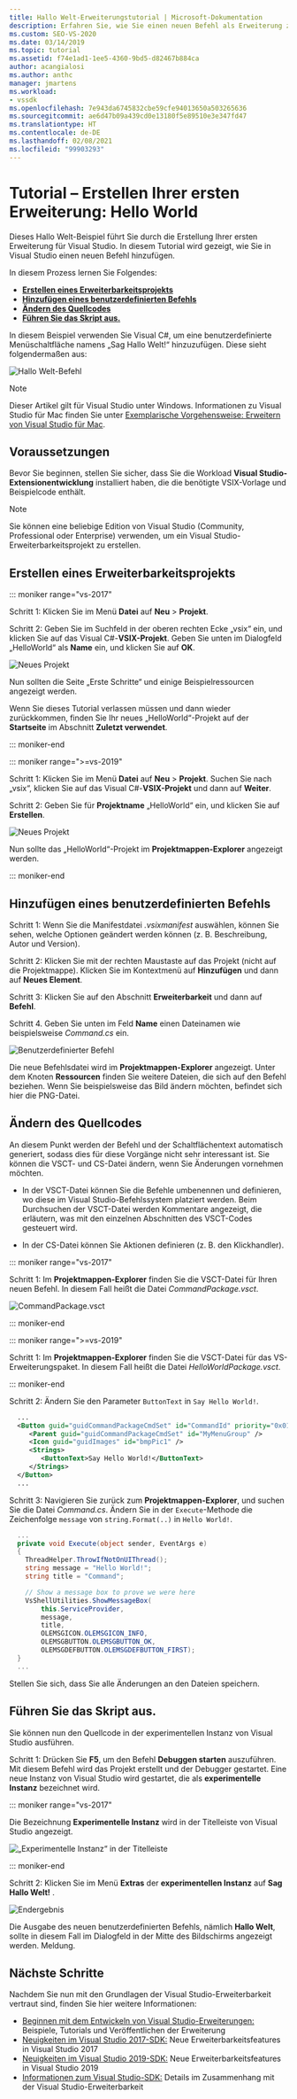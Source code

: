 ```yaml
---
title: Hallo Welt-Erweiterungstutorial | Microsoft-Dokumentation
description: Erfahren Sie, wie Sie einen neuen Befehl als Erweiterung zu Visual Studio hinzufügen. Dazu gehört das Erstellen eines Projekts, das Hinzufügen eines Befehls und das Ändern des Quellcodes.
ms.custom: SEO-VS-2020
ms.date: 03/14/2019
ms.topic: tutorial
ms.assetid: f74e1ad1-1ee5-4360-9bd5-d82467b884ca
author: acangialosi
ms.author: anthc
manager: jmartens
ms.workload:
- vssdk
ms.openlocfilehash: 7e943da6745832cbe59cfe94013650a503265636
ms.sourcegitcommit: ae6d47b09a439cd0e13180f5e89510e3e347fd47
ms.translationtype: HT
ms.contentlocale: de-DE
ms.lasthandoff: 02/08/2021
ms.locfileid: "99903293"
---
```

# <a name="tutorial---create-your-first-extension-hello-world"></a>Tutorial – Erstellen Ihrer ersten Erweiterung: Hello World

Dieses Hallo Welt-Beispiel führt Sie durch die Erstellung Ihrer ersten Erweiterung für Visual Studio. In diesem Tutorial wird gezeigt, wie Sie in Visual Studio einen neuen Befehl hinzufügen.

In diesem Prozess lernen Sie Folgendes:

* **[Erstellen eines Erweiterbarkeitsprojekts](#create-an-extensibility-project)**
* **[Hinzufügen eines benutzerdefinierten Befehls](#add-a-custom-command)**
* **[Ändern des Quellcodes](#modify-the-source-code)**
* **[Führen Sie das Skript aus.](#run-it)**

In diesem Beispiel verwenden Sie Visual C#, um eine benutzerdefinierte Menüschaltfläche namens „Sag Hallo Welt!“ hinzuzufügen. Diese sieht folgendermaßen aus:

![Hallo Welt-Befehl](media/hello-world-say-hello-world.png)

> [!NOTE]
> Dieser Artikel gilt für Visual Studio unter Windows. Informationen zu Visual Studio für Mac finden Sie unter [Exemplarische Vorgehensweise: Erweitern von Visual Studio für Mac](/visualstudio/mac/extending-visual-studio-mac-walkthrough).

## <a name="prerequisites"></a>Voraussetzungen

Bevor Sie beginnen, stellen Sie sicher, dass Sie die Workload **Visual Studio-Extensionentwicklung** installiert haben, die die benötigte VSIX-Vorlage und Beispielcode enthält.

> [!NOTE]
> Sie können eine beliebige Edition von Visual Studio (Community, Professional oder Enterprise) verwenden, um ein Visual Studio-Erweiterbarkeitsprojekt zu erstellen.

## <a name="create-an-extensibility-project"></a>Erstellen eines Erweiterbarkeitsprojekts

::: moniker range="vs-2017"

Schritt 1: Klicken Sie im Menü **Datei** auf **Neu** > **Projekt**.

Schritt 2: Geben Sie im Suchfeld in der oberen rechten Ecke „vsix“ ein, und klicken Sie auf das Visual C#-**VSIX-Projekt**. Geben Sie unten im Dialogfeld „HelloWorld“ als **Name** ein, und klicken Sie auf **OK**.

![Neues Projekt](media/hello-world-new-project.png)

Nun sollten die Seite „Erste Schritte“ und einige Beispielressourcen angezeigt werden.

Wenn Sie dieses Tutorial verlassen müssen und dann wieder zurückkommen, finden Sie Ihr neues „HelloWorld“-Projekt auf der **Startseite** im Abschnitt **Zuletzt verwendet**.

::: moniker-end

::: moniker range=">=vs-2019"

Schritt 1: Klicken Sie im Menü **Datei** auf **Neu** > **Projekt**. Suchen Sie nach „vsix“, klicken Sie auf das Visual C#-**VSIX-Projekt** und dann auf **Weiter**.

Schritt 2: Geben Sie für **Projektname** „HelloWorld“ ein, und klicken Sie auf **Erstellen**.

![Neues Projekt](media/hello-world-new-project-2019.png)

Nun sollte das „HelloWorld“-Projekt im **Projektmappen-Explorer** angezeigt werden.

::: moniker-end

## <a name="add-a-custom-command"></a>Hinzufügen eines benutzerdefinierten Befehls

Schritt 1: Wenn Sie die Manifestdatei *.vsixmanifest* auswählen, können Sie sehen, welche Optionen geändert werden können (z. B. Beschreibung, Autor und Version).

Schritt 2: Klicken Sie mit der rechten Maustaste auf das Projekt (nicht auf die Projektmappe). Klicken Sie im Kontextmenü auf **Hinzufügen** und dann auf **Neues Element**.

Schritt 3: Klicken Sie auf den Abschnitt **Erweiterbarkeit** und dann auf **Befehl**.

Schritt 4. Geben Sie unten im Feld **Name** einen Dateinamen wie beispielsweise *Command.cs* ein.

![Benutzerdefinierter Befehl](media/hello-world-vsix-command.png)

Die neue Befehlsdatei wird im **Projektmappen-Explorer** angezeigt. Unter dem Knoten **Ressourcen** finden Sie weitere Dateien, die sich auf den Befehl beziehen. Wenn Sie beispielsweise das Bild ändern möchten, befindet sich hier die PNG-Datei.

## <a name="modify-the-source-code"></a>Ändern des Quellcodes

An diesem Punkt werden der Befehl und der Schaltflächentext automatisch generiert, sodass dies für diese Vorgänge nicht sehr interessant ist. Sie können die VSCT- und CS-Datei ändern, wenn Sie Änderungen vornehmen möchten.

* In der VSCT-Datei können Sie die Befehle umbenennen und definieren, wo diese im Visual Studio-Befehlssystem platziert werden. Beim Durchsuchen der VSCT-Datei werden Kommentare angezeigt, die erläutern, was mit den einzelnen Abschnitten des VSCT-Codes gesteuert wird.

* In der CS-Datei können Sie Aktionen definieren (z. B. den Klickhandler).

::: moniker range="vs-2017"

Schritt 1: Im **Projektmappen-Explorer** finden Sie die VSCT-Datei für Ihren neuen Befehl. In diesem Fall heißt die Datei *CommandPackage.vsct*.

![CommandPackage.vsct](media/hello-world-command-package-vsct.png)

::: moniker-end

::: moniker range=">=vs-2019"

Schritt 1: Im **Projektmappen-Explorer** finden Sie die VSCT-Datei für das VS-Erweiterungspaket. In diesem Fall heißt die Datei *HelloWorldPackage.vsct*.

::: moniker-end

Schritt 2: Ändern Sie den Parameter `ButtonText` in `Say Hello World!`.

```xml
  ...
  <Button guid="guidCommandPackageCmdSet" id="CommandId" priority="0x0100" type="Button">
     <Parent guid="guidCommandPackageCmdSet" id="MyMenuGroup" />
     <Icon guid="guidImages" id="bmpPic1" />
     <Strings>
        <ButtonText>Say Hello World!</ButtonText>
     </Strings>
  </Button>
  ...
```

Schritt 3: Navigieren Sie zurück zum **Projektmappen-Explorer**, und suchen Sie die Datei *Command.cs*. Ändern Sie in der `Execute`-Methode die Zeichenfolge `message` von `string.Format(..)` in `Hello World!`.

```csharp
  ...
  private void Execute(object sender, EventArgs e)
  {
    ThreadHelper.ThrowIfNotOnUIThread();
    string message = "Hello World!";
    string title = "Command";

    // Show a message box to prove we were here
    VsShellUtilities.ShowMessageBox(
        this.ServiceProvider,
        message,
        title,
        OLEMSGICON.OLEMSGICON_INFO,
        OLEMSGBUTTON.OLEMSGBUTTON_OK,
        OLEMSGDEFBUTTON.OLEMSGDEFBUTTON_FIRST);
  }
  ...
```

Stellen Sie sich, dass Sie alle Änderungen an den Dateien speichern.

## <a name="run-it"></a>Führen Sie das Skript aus.

Sie können nun den Quellcode in der experimentellen Instanz von Visual Studio ausführen.

Schritt 1: Drücken Sie **F5**, um den Befehl **Debuggen starten** auszuführen. Mit diesem Befehl wird das Projekt erstellt und der Debugger gestartet. Eine neue Instanz von Visual Studio wird gestartet, die als **experimentelle Instanz** bezeichnet wird.

::: moniker range="vs-2017"

Die Bezeichnung **Experimentelle Instanz** wird in der Titelleiste von Visual Studio angezeigt.

![„Experimentelle Instanz“ in der Titelleiste](media/hello-world-exp-instance.png)

::: moniker-end

Schritt 2: Klicken Sie im Menü **Extras** der **experimentellen Instanz** auf **Sag Hallo Welt!** .

![Endergebnis](media/hello-world-final-result.png)

Die Ausgabe des neuen benutzerdefinierten Befehls, nämlich **Hallo Welt**, sollte in diesem Fall im Dialogfeld in der Mitte des Bildschirms angezeigt werden. Meldung.

## <a name="next-steps"></a>Nächste Schritte

Nachdem Sie nun mit den Grundlagen der Visual Studio-Erweiterbarkeit vertraut sind, finden Sie hier weitere Informationen:

* [Beginnen mit dem Entwickeln von Visual Studio-Erweiterungen:](starting-to-develop-visual-studio-extensions.md) Beispiele, Tutorials und Veröffentlichen der Erweiterung
* [Neuigkeiten im Visual Studio 2017-SDK:](what-s-new-in-the-visual-studio-2017-sdk.md) Neue Erweiterbarkeitsfeatures in Visual Studio 2017
* [Neuigkeiten im Visual Studio 2019-SDK:](whats-new-visual-studio-2019-sdk.md) Neue Erweiterbarkeitsfeatures in Visual Studio 2019
* [Informationen zum Visual Studio-SDK:](internals/inside-the-visual-studio-sdk.md) Details im Zusammenhang mit der Visual Studio-Erweiterbarkeit
